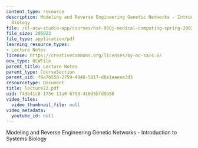 ```yaml
---
content_type: resource
description: Modeling and Reverse Engineering Genetic Networks - Introduction to Systems
  Biology
file: /ol-ocw-studio-app/courses/hst-950j-medical-computing-spring-2003/f43e41c8175e11a06793410d5bfd9b58_lecture22.pdf
file_size: 296023
file_type: application/pdf
learning_resource_types:
- Lecture Notes
license: https://creativecommons.org/licenses/by-nc-sa/4.0/
ocw_type: OCWFile
parent_title: Lecture Notes
parent_type: CourseSection
parent_uid: f9a7b558-2759-4948-5817-d8e1aaeea3d3
resourcetype: Document
title: lecture22.pdf
uid: f43e41c8-175e-11a0-6793-410d5bfd9b58
video_files:
  video_thumbnail_file: null
video_metadata:
  youtube_id: null
---
```

Modeling and Reverse Engineering Genetic Networks - Introduction to Systems Biology